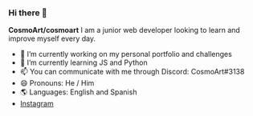 ### Hi there 👋

**CosmoArt/cosmoart** I am a junior web developer looking to learn and improve myself every day.

- 🔭 I’m currently working on my personal portfolio and challenges 
- 🌱 I’m currently learning JS and Python
- 📫 You can communicate with me through Discord: CosmoArt#3138
- 😄 Pronouns: He / Him
- :earth_americas: Languages: English and Spanish
- [Instagram](https://www.instagram.com/cosmo_art0/)
